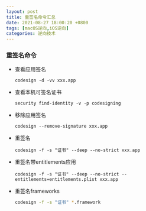 ```yaml
---
layout: post
title: 重签名命令汇总
date: 2021-08-27 18:00:20 +0800
tags: [macOS逆向,iOS逆向]
categories: 逆向技术
---
```




### 重签名命令

- 查看应用签名

  ```shell
  codesign -d -vv xxx.app
  ```

- 查看本机可签名证书

  ```shell
  security find-identity -v -p codesigning
  ```

- 移除应用签名

  ```shell
  codesign --remove-signature xxx.app
  ```

- 重签名

  ```shell
  codesign -f -s "证书" --deep --no-strict xxx.app
  ```

- 重签名带entitlements应用

  ```shell
  codesign -f -s "证书" --deep --no-strict --entitlements=entitlements.plist xxx.app
  ```

- 重签名frameworks

  ```sh
  codesign -f -s "证书" *.framework
  ```

  

